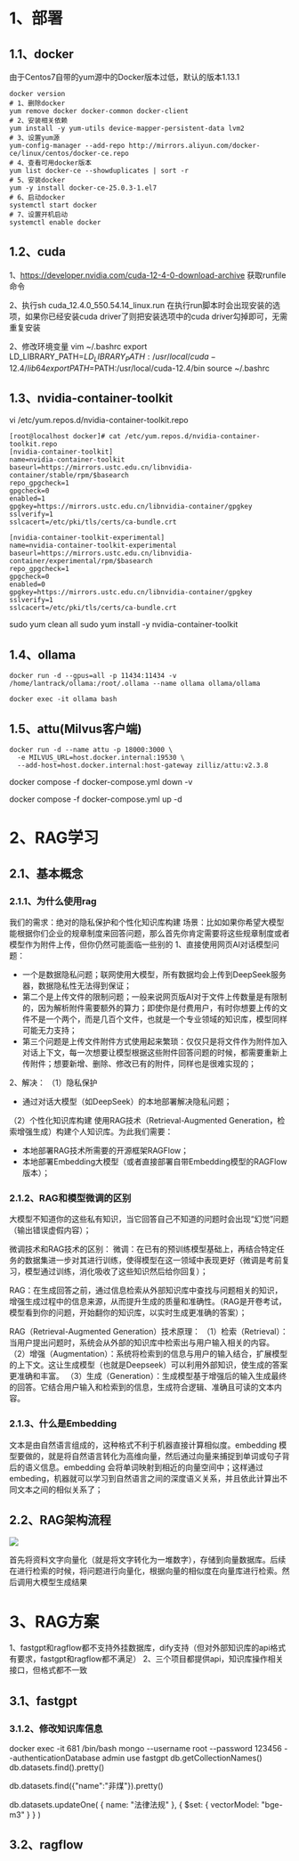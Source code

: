 # 1、部署

## 1.1、docker

由于Centos7自带的yum源中的Docker版本过低，默认的版本1.13.1

```shell
docker version
# 1、删除docker
yum remove docker docker-common docker-client
# 2、安装相关依赖
yum install -y yum-utils device-mapper-persistent-data lvm2
# 3、设置yum源
yum-config-manager --add-repo http://mirrors.aliyun.com/docker-ce/linux/centos/docker-ce.repo
# 4、查看可用docker版本
yum list docker-ce --showduplicates | sort -r
# 5、安装docker
yum -y install docker-ce-25.0.3-1.el7
# 6、启动docker
systemctl start docker
# 7、设置开机启动
systemctl enable docker
```

## 1.2、cuda
1、https://developer.nvidia.com/cuda-12-4-0-download-archive
获取runfile命令

2、执行sh cuda_12.4.0_550.54.14_linux.run
在执行run脚本时会出现安装的选项，如果你已经安装cuda driver了则把安装选项中的cuda driver勾掉即可，无需重复安装

2、修改环境变量
vim ~/.bashrc
export LD_LIBRARY_PATH=$LD_LIBRARY_PATH:/usr/local/cuda-12.4/lib64
export PATH=$PATH:/usr/local/cuda-12.4/bin
source ~/.bashrc

## 1.3、nvidia-container-toolkit
vi  /etc/yum.repos.d/nvidia-container-toolkit.repo

```shell
[root@localhost docker]# cat /etc/yum.repos.d/nvidia-container-toolkit.repo
[nvidia-container-toolkit]
name=nvidia-container-toolkit
baseurl=https://mirrors.ustc.edu.cn/libnvidia-container/stable/rpm/$basearch
repo_gpgcheck=1
gpgcheck=0
enabled=1
gpgkey=https://mirrors.ustc.edu.cn/libnvidia-container/gpgkey
sslverify=1
sslcacert=/etc/pki/tls/certs/ca-bundle.crt
    
[nvidia-container-toolkit-experimental]
name=nvidia-container-toolkit-experimental
baseurl=https://mirrors.ustc.edu.cn/libnvidia-container/experimental/rpm/$basearch
repo_gpgcheck=1
gpgcheck=0
enabled=0
gpgkey=https://mirrors.ustc.edu.cn/libnvidia-container/gpgkey
sslverify=1
sslcacert=/etc/pki/tls/certs/ca-bundle.crt
```

 sudo yum clean all
 sudo yum install -y nvidia-container-toolkit


## 1.4、ollama

```shell
docker run -d --gpus=all -p 11434:11434 -v /home/lantrack/ollama:/root/.ollama --name ollama ollama/ollama

docker exec -it ollama bash
```


## 1.5、attu(Milvus客户端)

```shell
docker run -d --name attu -p 18000:3000 \
  -e MILVUS_URL=host.docker.internal:19530 \
  --add-host=host.docker.internal:host-gateway zilliz/attu:v2.3.8
```

docker compose -f docker-compose.yml down -v

docker compose -f docker-compose.yml up -d

# 2、RAG学习

## 2.1、基本概念

### 2.1.1、为什么使用rag
我们的需求：绝对的隐私保护和个性化知识库构建
场景：比如如果你希望大模型能根据你们企业的规章制度来回答问题，那么首先你肯定需要将这些规章制度或者模型作为附件上传，但你仍然可能面临一些别的
1、直接使用网页AI对话模型问题：
- 一个是数据隐私问题；联网使用大模型，所有数据均会上传到DeepSeek服务器，数据隐私性无法得到保证；
- 第二个是上传文件的限制问题；一般来说网页版AI对于文件上传数量是有限制的，因为解析附件需要额外的算力；即使你是付费用户，有时你想要上传的文件不是一个两个，而是几百个文件，也就是一个专业领域的知识库，模型同样可能无力支持；
- 第三个问题是上传文件附件方式使用起来繁琐：仅仅只是将文件作为附件加入对话上下文，每一次想要让模型根据这些附件回答问题的时候，都需要重新上传附件；想要新增、删除、修改已有的附件，同样也是很难实现的；

2、解决：
（1）隐私保护
- 通过对话大模型（如DeepSeek）的本地部署解决隐私问题；

（2）个性化知识库构建
使用RAG技术（Retrieval-Augmented Generation，检索增强生成）构建个人知识库。为此我们需要：
- 本地部署RAG技术所需要的开源框架RAGFlow；
- 本地部署Embedding大模型（或者直接部署自带Embedding模型的RAGFlow版本）；

### 2.1.2、RAG和模型微调的区别

大模型不知道你的这些私有知识，当它回答自己不知道的问题时会出现“幻觉”问题（输出错误虚假内容）；

微调技术和RAG技术的区别：
微调：在已有的预训练模型基础上，再结合特定任务的数据集进一步对其进行训练，使得模型在这一领域中表现更好（微调是考前复习，模型通过训练，消化吸收了这些知识然后给你回复）；

RAG：在生成回答之前，通过信息检索从外部知识库中查找与问题相关的知识，增强生成过程中的信息来源，从而提升生成的质量和准确性。（RAG是开卷考试，模型看到你的问题，开始翻你的知识库，以实时生成更准确的答案）；

RAG（Retrieval-Augmented Generation）技术原理：
（1）检索（Retrieval）：当用户提出问题时，系统会从外部的知识库中检索出与用户输入相关的内容。
（2）增强（Augmentation）：系统将检索到的信息与用户的输入结合，扩展模型的上下文。这让生成模型（也就是Deepseek）可以利用外部知识，使生成的答案更准确和丰富。
（3）生成（Generation）：生成模型基于增强后的输入生成最终的回答。它结合用户输入和检索到的信息，生成符合逻辑、准确且可读的文本内容。

### 2.1.3、什么是Embedding

文本是由自然语言组成的，这种格式不利于机器直接计算相似度。embedding 模型要做的，就是将自然语言转化为高维向量，然后通过向量来捕捉到单词或句子背后的语义信息。embedding 会将单词映射到相近的向量空间中；这样通过embeding，机器就可以学习到自然语言之间的深度语义关系，并且依此计算出不同文本之间的相似关系了；


## 2.2、RAG架构流程

![](https://yancey-note-img.oss-cn-beijing.aliyuncs.com/20250610172247.png)

首先将资料文字向量化（就是将文字转化为一堆数字），存储到向量数据库。后续在进行检索的时候，将问题进行向量化，根据向量的相似度在向量库进行检索。然后调用大模型生成结果


# 3、RAG方案

1、fastgpt和ragflow都不支持外挂数据库，dify支持（但对外部知识库的api格式有要求，fastgpt和ragflow都不满足）
2、三个项目都提供api，知识库操作相关接口，但格式都不一致

## 3.1、fastgpt

### 3.1.2、修改知识库信息

docker exec -it 681 /bin/bash
mongo --username root --password 123456 --authenticationDatabase admin
use fastgpt
db.getCollectionNames()
db.datasets.find().pretty()

db.datasets.find({"name":"非煤"}).pretty()

db.datasets.updateOne(
  { name: "法律法规" },
  { $set: { vectorModel: "bge-m3" } }
)
## 3.2、ragflow
